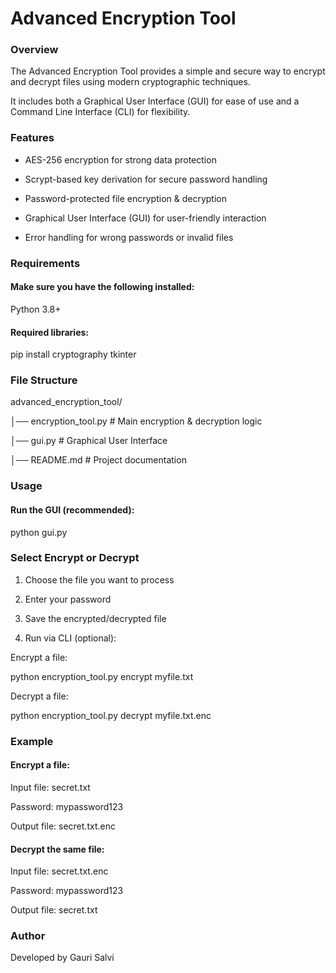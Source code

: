 # Advanced Encryption Tool
### Overview

The Advanced Encryption Tool provides a simple and secure way to encrypt and decrypt files using modern cryptographic techniques.

It includes both a Graphical User Interface (GUI) for ease of use and a Command Line Interface (CLI) for flexibility.

### Features

- AES-256 encryption for strong data protection

- Scrypt-based key derivation for secure password handling

- Password-protected file encryption & decryption

- Graphical User Interface (GUI) for user-friendly interaction

- Error handling for wrong passwords or invalid files

### Requirements

#### Make sure you have the following installed:

 Python 3.8+

#### Required libraries:

 pip install cryptography tkinter

### File Structure
advanced_encryption_tool/

│── encryption_tool.py     # Main encryption & decryption logic

│── gui.py                 # Graphical User Interface

│── README.md              # Project documentation

### Usage
#### Run the GUI (recommended):
python gui.py


### Select Encrypt or Decrypt

1) Choose the file you want to process

2) Enter your password

3) Save the encrypted/decrypted file

4) Run via CLI (optional):

Encrypt a file:

python encryption_tool.py encrypt myfile.txt


Decrypt a file:

python encryption_tool.py decrypt myfile.txt.enc

### Example

#### Encrypt a file:

Input file: secret.txt

Password: mypassword123

Output file: secret.txt.enc

#### Decrypt the same file:

Input file: secret.txt.enc

Password: mypassword123

Output file: secret.txt

### Author

Developed by Gauri Salvi
